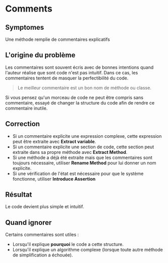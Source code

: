 # Comments

## Symptomes

Une méthode remplie de commentaires explicatifs

## L'origine du problème

Les commentaires sont souvent écris avec de bonnes intentions quand l'auteur réalise que sont code n'est pas intuitif. Dans ce cas, les commentaires tentent de masquer la perfectibilité du code.

> Le meilleur commentaire est un bon nom de méthode ou classe.

Si vous pensez qu'un morceau de code ne peut être compris sans commentaire, essayé de changer la structure du code afin de rendre ce commentaire inutile.

## Correction

- Si un commentaire explicite une expression complexe, cette expression peut être extraite avec __Extract variable__.
- Si un commentaire explicite une section de code, cette section peut extraite dans sa propre méthode avec __Extract Method__. 
- Si une méthode a déjà été extraite mais que les commentaires sont toujours nécessaire, utiliser __Rename Method__ pour lui donner un nom explicite.
- Si une vérification de l'état est nécessaire pour que le système fonctionne, utiliser __Introduce Assertion__

## Résultat

Le code devient plus simple et intuitif.

## Quand ignorer

Certains commentaires sont utiles :
- Lorsqu'il explique __pourquoi__ le code a cette structure.
- Lorsqu'il explique un algorithme complexe (lorsque toute autre méthode de simplification a échouée).
